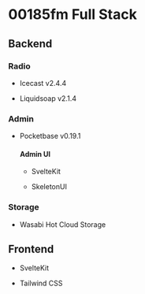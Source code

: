 # 00185fm Full Stack

## Backend

### Radio

- Icecast v2.4.4

- Liquidsoap v2.1.4

### Admin

- Pocketbase v0.19.1

  #### Admin UI

  - SvelteKit

  - SkeletonUI

### Storage

- Wasabi Hot Cloud Storage

## Frontend

- SvelteKit

- Tailwind CSS
